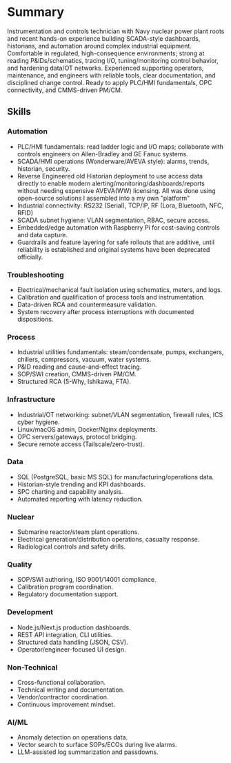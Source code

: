 
# Summary

Instrumentation and controls technician with Navy nuclear power plant roots and recent hands-on experience building SCADA-style dashboards, historians, and automation around complex industrial equipment. Comfortable in regulated, high-consequence environments; strong at reading P&IDs/schematics, tracing I/O, tuning/monitoring control behavior, and hardening data/OT networks. Experienced supporting operators, maintenance, and engineers with reliable tools, clear documentation, and disciplined change control. Ready to apply PLC/HMI fundamentals, OPC connectivity, and CMMS-driven PM/CM.

## **Skills**

### **Automation**
- PLC/HMI fundamentals: read ladder logic and I/O maps; collaborate with controls engineers on Allen-Bradley and GE Fanuc systems.
- SCADA/HMI operations (Wonderware/AVEVA style): alarms, trends, historian, security. 
- Reverse Engineered old Historian deployment to use access data directly to enable modern alerting/monitoring/dashboards/reports without needing expensive AVEVA(WW) licensing. All was done using open-source solutions I assembled into a my own "platform"
- Industrial connectivity: RS232 (Serial), TCP/IP, RF (Lora, Bluetooth, NFC, RFID)
- SCADA subnet hygiene: VLAN segmentation, RBAC, secure access.
- Embedded/edge automation with Raspberry Pi for cost-saving controls and data capture.
- Guardrails and feature layering for safe rollouts that are additive, until reliability is established and original systems have been deprecated officially.

### **Troubleshooting**
- Electrical/mechanical fault isolation using schematics, meters, and logs.
- Calibration and qualification of process tools and instrumentation.
- Data-driven RCA and countermeasure validation.
- System recovery after process interruptions with documented dispositions.

### **Process**
- Industrial utilities fundamentals: steam/condensate, pumps, exchangers, chillers, compressors, vacuum, water systems.
- P&ID reading and cause-and-effect tracing.
- SOP/SWI creation, CMMS-driven PM/CM.
- Structured RCA (5-Why, Ishikawa, FTA).

### **Infrastructure**
- Industrial/OT networking: subnet/VLAN segmentation, firewall rules, ICS cyber hygiene.
- Linux/macOS admin, Docker/Nginx deployments.
- OPC servers/gateways, protocol bridging.
- Secure remote access (Tailscale/zero-trust).

### **Data**
- SQL (PostgreSQL, basic MS SQL) for manufacturing/operations data.
- Historian-style trending and KPI dashboards.
- SPC charting and capability analysis.
- Automated reporting with latency reduction.

### **Nuclear**
- Submarine reactor/steam plant operations.
- Electrical generation/distribution operations, casualty response.
- Radiological controls and safety drills.

### **Quality**
- SOP/SWI authoring, ISO 9001/14001 compliance.
- Calibration program coordination.
- Regulatory documentation support.

### **Development**
- Node.js/Next.js production dashboards.
- REST API integration, CLI utilities.
- Structured data handling (JSON, CSV).
- Operator/engineer-focused UI design.

### **Non-Technical**
- Cross-functional collaboration.
- Technical writing and documentation.
- Vendor/contractor coordination.
- Continuous improvement mindset.

### **AI/ML**
- Anomaly detection on operations data.
- Vector search to surface SOPs/ECOs during live alarms.
- LLM-assisted log summarization and passdowns.

